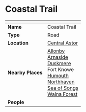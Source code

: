 # Coastal Trail

| []() | |
| --- | --- |
| **Name** | Coastal Trail |
| **Type** | Road |
| **Location** | [Central Astor](../regions/central-astor.md) |
| **Nearby Places** | [Allonby](../villages/allonby.md)<br />[Arnaside](../villages/arnaside.md)<br />[Duskmere](../rivers-lakes/duskmere.md)<br />Fort Knowe<br />[Humouth](../villages/humouth.md)<br />[Northhaven](../cities/northhaven.md)<br />[Sea of Songs](../seas/sea-of-songs.md)<br />[Walna Forest](../forests/walna-forest.md) |
| **People** | |

